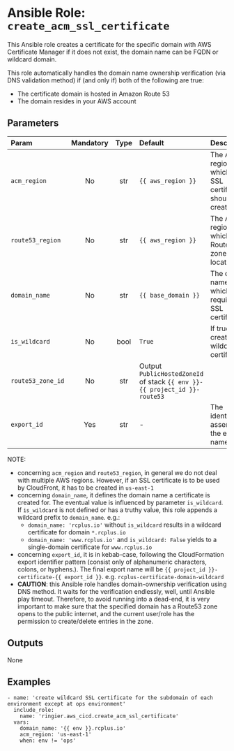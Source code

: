 # Ansible Role: `create_acm_ssl_certificate`

This Ansible role creates a certificate for the specific domain with AWS Certificate Manager if it does not exist, the domain name can be
FQDN or wildcard domain.

This role automatically handles the domain name ownership verification (via DNS validation method) if (and only if) both of the following
are true:
*  The certificate domain is hosted in Amazon Route 53
*  The domain resides in your AWS account


## Parameters

| Param             | Mandatory | Type | Default                                                                   | Description                                                   |
|:------------------|:---------:|:----:|:--------------------------------------------------------------------------|:--------------------------------------------------------------|
| `acm_region`      |    No     | str  | `{{ aws_region }}`                                                        | The AWS region in which the SSL certificate should be created |
| `route53_region`  |    No     | str  | `{{ aws_region }}`                                                        | The AWS region in which the Route53 zone is located           |
| `domain_name`     |    No     | str  | `{{ base_domain }}`                                                       | The domain name which requires the SSL certificate            |
| `is_wildcard`     |    No     | bool | `True`                                                                    | If true, create a wildcard certificate                        |
| `route53_zone_id` |    No     | str  | Output `PublicHostedZoneId` of stack `{{ env }}-{{ project_id }}-route53` |                                                               |
| `export_id`       |    Yes    | str  | -                                                                         | The identifier to assemble the export name                    |

NOTE:
*  concerning `acm_region` and `route53_region`, in general we do not deal with multiple AWS regions. However, if an SSL certificate is
   to be used by CloudFront, it has to be created in `us-east-1`
*  concerning `domain_name`, it defines the domain name a certificate is created for. The eventual value is influenced by parameter
   `is_wildcard`. If `is_wildcard` is not defined or has a truthy value, this role appends a wildcard prefix to `domain_name`. e.g.:
   *  `domain_name: 'rcplus.io'` without `is_wildcard` results in a wildcard certificate for domain `*.rcplus.io`
   *  `domain_name: 'www.rcplus.io'` and `is_wildcard: False` yields to a single-domain certificate for `www.rcplus.io`
*  concerning `export_id`, it is in kebab-case, following the CloudFormation export identifier pattern (consist only of alphanumeric
   characters, colons, or hyphens.). The final export name will be `{{ project_id }}-certificate-{{ export_id }}`. e.g.
   `rcplus-certificate-domain-wildcard`
*  **CAUTION**: this Ansible role handles domain-ownership verification using DNS method. It waits for the verification endlessly, well,
   until Ansible play timeout. Therefore, to avoid running into a dead-end, it is very important to make sure that the specified domain
   has a Route53 zone opens to the public internet, and the current user/role has the permission to create/delete entries in the zone.

## Outputs

None

## Examples

```ansible
- name: 'create wildcard SSL certificate for the subdomain of each environment except at ops environment'
  include_role:
    name: 'ringier.aws_cicd.create_acm_ssl_certificate'
  vars:
    domain_name: '{{ env }}.rcplus.io'
    acm_region: 'us-east-1'
    when: env != 'ops'
```
